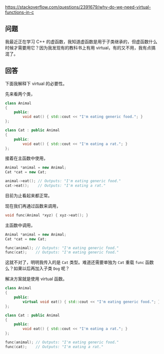 <https://stackoverflow.com/questions/2391679/why-do-we-need-virtual-functions-in-c>

## 问题

我最近正在学习 C++ 的虚函数，我知道虚函数是用于子类继承的，但虚函数什么时候才需要用它？因为我发现有的教科书上有用 virtual，有的又不用，我有点搞混了。

## 回答

下面我解释下 virtual 的必要性。

先来看两个类，

```c++
class Animal
{
    public:
        void eat() { std::cout << "I'm eating generic food."; }
};

class Cat : public Animal
{
    public:
        void eat() { std::cout << "I'm eating a rat."; }
};
```

接着在主函数中使用，

```c++
Animal *animal = new Animal;
Cat *cat = new Cat;

animal->eat(); // Outputs: "I'm eating generic food."
cat->eat();    // Outputs: "I'm eating a rat."
```

目前为止看起来都正常。

现在我们再通过函数来调用，

```c++
void func(Animal *xyz) { xyz->eat(); }
```

主函数中调用，

```c++
Animal *animal = new Animal;
Cat *cat = new Cat;

func(animal); // Outputs: "I'm eating generic food."
func(cat);    // Outputs: "I'm eating generic food."
```

这就不对了，明明我传入的是 `Cat` 类型。难道还需要单独为 `Cat` 重载 `func` 函数么？如果以后再加入子类 `Dog` 呢？

解决方案就是使用 virtual 函数。

```c++
class Animal
{
    public:
        virtual void eat() { std::cout << "I'm eating generic food."; }
};

class Cat : public Animal
{
    public:
        void eat() { std::cout << "I'm eating a rat."; }
};

func(animal); // Outputs: "I'm eating generic food."
func(cat);    // Outputs: "I'm eating a rat."
```
